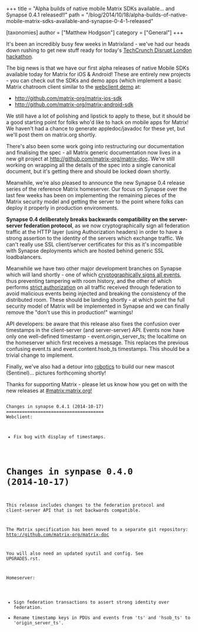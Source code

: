 +++
title = "Alpha builds of native mobile Matrix SDKs available... and Synapse 0.4.1 released!!"
path = "/blog/2014/10/18/alpha-builds-of-native-mobile-matrix-sdks-available-and-synapse-0-4-1-released"

[taxonomies]
author = ["Matthew Hodgson"]
category = ["General"]
+++

It's been an incredibly busy few weeks in Matrixland - we've had our heads down rushing to get new stuff ready for today's <a href="http://disrupteuhackathon.challengepost.com">TechCrunch Disrupt London hackathon</a>.

The big news is that we have our first alpha releases of native Mobile SDKs available today for Matrix for iOS & Android! These are entirely new projects - you can check out the SDKs and demo apps (which implement a basic Matrix chatroom client similar to the <a href="http://matrix.org/alpha">webclient demo</a> at:
<ul>
	<li><a href="http://github.com/matrix-org/matrix-ios-sdk">http://github.com/matrix-org/matrix-ios-sdk</a></li>
	<li><a href="http://github.com/matrix-org/matrix-android-sdk">http://github.com/matrix-org/matrix-android-sdk</a></li>
</ul>
We still have a lot of polishing and lipstick to apply to these, but it should be a good starting point for folks who'd like to hack on mobile apps for Matrix! We haven't had a chance to generate appledoc/javadoc for these yet, but we'll post them on matrix.org shortly.

There's also been some work going into restructuring our documentation and finalising the spec - all Matrix generic documentation now lives in a new git project at <a href="http://github.com/matrix-org/matrix-doc">http://github.com/matrix-org/matrix-doc</a>. We're still working on wrapping all the details of the spec into a single canonical document, but it's getting there and should be locked down shortly.

Meanwhile, we're also pleased to announce the new Synapse 0.4 release series of the reference Matrix homeserver. Our focus on Synapse over the last few weeks has been on implementing the remaining pieces of the Matrix security model and getting the server to the point where folks can deploy it properly in production environments.

<b>Synapse 0.4 deliberately breaks backwards compatibility on the server-server federation protocol</b>, as we now cryptographically sign all federation traffic at the HTTP layer (using Authorization headers) in order to have a strong assertion to the identity of the servers which exchange traffic. We can't really use SSL client/server certificates for this as it's incompatible with Synapse deployments which are hosted behind generic SSL loadbalancers.

Meanwhile we have two other major development branches on Synapse which will land shortly - one of which <a href="https://github.com/matrix-org/synapse/tree/event_signing">cryptographically signs all events</a>, thus preventing tampering with room history, and the other of which performs <a href="https://github.com/matrix-org/synapse/tree/federation_authorization">strict authorization</a> on all traffic received through federation to avoid malicious events being injected and breaking the consistency of the distributed room. These should be landing shortly - at which point the full security model of Matrix will be implemented in Synapse and we can finally remove the "don't use this in production!" warnings!

API developers: be aware that this release also fixes the confusion over timestamps in the client-server (and server-server) API. Events now have only one well-defined timestamp - event.origin_server_ts; the localtime on the homeserver which first receives a message. This replaces the previous confusing event.ts and event.content.hsob_ts timestamps. This should be a trivial change to implement.

Finally, we've also had a detour into <a href="http://trossenrobotics.com/phantomx-ax-hexapod.aspx">robotics</a> to build our new mascot (Sentinel)... pictures forthcoming shortly!

Thanks for supporting Matrix - please let us know how you get on with the new releases at <a href="http://matrix.org/alpha">#matrix:matrix.org!</a>

<code>
Changes in synapse 0.4.1 (2014-10-17)
=====================================
Webclient:

 * Fix bug with display of timestamps.

Changes in synpase 0.4.0 (2014-10-17)
=====================================
This release includes changes to the federation protocol and client-server API
that is not backwards compatible.

The Matrix specification has been moved to a separate git repository:
<http://github.com/matrix-org/matrix-doc>

You will also need an updated syutil and config. See UPGRADES.rst.

Homeserver:

 * Sign federation transactions to assert strong identity over federation.
 * Rename timestamp keys in PDUs and events from 'ts' and 'hsob_ts' to 'origin_server_ts'.
 
</code>
